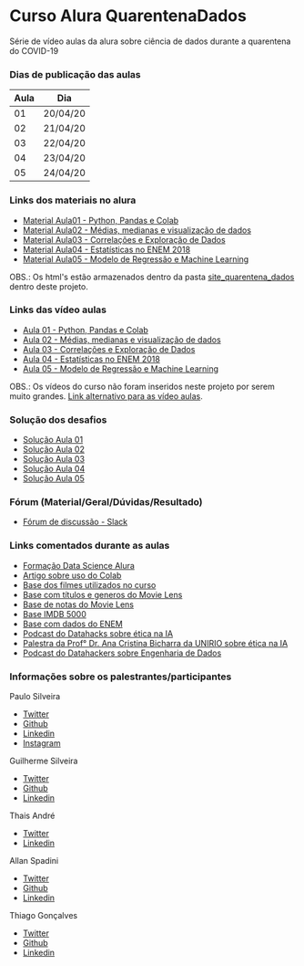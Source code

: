 # Curso Alura QuarentenaDados
Série de vídeo aulas da alura sobre ciência de dados durante a quarentena do COVID-19

### Dias de publicação das aulas
Aula|Dia
----|----
01|20/04/20
02|21/04/20
03|22/04/20
04|23/04/20
05|24/04/20

### Links dos materiais no alura
- [Material Aula01 - Python, Pandas e Colab](https://www.alura.com.br/quarentenadados/aula01-sua-primeira-analise-de-dados?utm_campaign=alura_quarentenadados_-_1_aula&utm_medium=email&utm_source=RD+Station)
- [Material Aula02 - Médias, medianas e visualização de dados](https://www.alura.com.br/quarentenadados/aula02-visualizacao-de-dados?utm_campaign=alura_quarentenadados_-_2_aula&utm_medium=email&utm_source=RD+Station)
- [Material Aula03 - Correlações e Exploração de Dados](https://www.alura.com.br/quarentenadados/aula03-estatistica-na-pratica?utm_campaign=alura_quarentenadados_-_3_aula&utm_medium=email&utm_source=RD+Station)
- [Material Aula04 - Estatísticas no ENEM 2018](https://www.alura.com.br/quarentenadados/aula04-estatisticas-correlacoes-enem?utm_campaign=alura_quarentenadados_-_4_aula&utm_medium=email&utm_source=RD+Station)
- [Material Aula05 - Modelo de Regressão e Machine Learning](https://www.alura.com.br/quarentenadados/aula05-regressao-machine-learning?utm_campaign=alura_quarentenadados_-_5_aula&utm_medium=email&utm_source=RD+Station)

OBS.: Os html's estão armazenados dentro da pasta [site_quarentena_dados](https://github.com/gpd38/cursoAluraQuarentenaDados/tree/master/sites_html) dentro deste projeto.

### Links das vídeo aulas
- [Aula 01 - Python, Pandas e Colab](https://www.youtube.com/watch?v=TlNQWOUf4Fw)
- [Aula 02 - Médias, medianas e visualização de dados](https://www.youtube.com/watch?v=FY8qyZnrEyI)
- [Aula 03 - Correlações e Exploração de Dados](https://www.youtube.com/watch?v=gp63ju6Cl9w)
- [Aula 04 - Estatísticas no ENEM 2018](https://www.youtube.com/watch?v=Nr_-aBFeDRM)
- [Aula 05 - Modelo de Regressão e Machine Learning](https://www.youtube.com/watch?v=_YcxlJ-xm4M)

OBS.: Os vídeos do curso não foram inseridos neste projeto por serem muito grandes. <a href="https://www.youtube.com/playlist?list=PLwU16M9hDJkM0H-8Rr77XuxQ_2hDzlGdE" target="_blank">Link alternativo para as vídeo aulas</a>.

### Solução dos desafios
- [Solução Aula 01](https://colab.research.google.com/drive/1p69W-kfloWqslpLqwmaOV2GTsqaeWyi0)
- [Solução Aula 02](https://colab.research.google.com/drive/1pWce_y_rcVMyyjcqYnOC1Vur4CtuJp97)
- [Solução Aula 03](https://colab.research.google.com/drive/1hcxmOqVxCZi5b8RDqeIFCoQ5OCt9wLXW)
- [Solução Aula 04](https://colab.research.google.com/drive/1wWm4_MxGSUz0_JctGk6Mga64nXPt4mol)
- [Solução Aula 05](https://colab.research.google.com/drive/1TwElIw6D77oQF4IUS9uDGeXr0C0ivtFg)

### Fórum (Material/Geral/Dúvidas/Resultado)
- [Fórum de discussão - Slack](https://datahackersbr.slack.com/)

### Links comentados durante as aulas
- [Formação Data Science Alura](https://www.alura.com.br/formacao-data-science)
- [Artigo sobre uso do Colab](https://www.alura.com.br/artigos/google-colab-o-que-e-e-como-usar)
- [Base dos filmes utilizados no curso](https://grouplens.org/datasets/movielens/)
- [Base com títulos e generos do Movie Lens](https://raw.githubusercontent.com/alura-cursos/introducao-a-data-science/master/aula0/ml-latest-small/movies.csv)
- [Base de notas do Movie Lens](https://github.com/alura-cursos/introducao-a-data-science/blob/master/aula0/ml-latest-small/ratings.csv?raw=true)
- [Base IMDB 5000](https://gist.githubusercontent.com/guilhermesilveira/24e271e68afe8fd257911217b88b2e07/raw/e70287fb1dcaad4215c3f3c9deda644058a616bc/movie_metadata.csv)
- [Base com dados do ENEM](https://github.com/guilhermesilveira/enem-2018/blob/master/MICRODADOS_ENEM_2018_SAMPLE_43278.csv?raw=true)
- [Podcast do Datahacks sobre ética na IA](https://open.spotify.com/episode/2fH4Sy0uBLJ2HGEzN2iLnx?si=dlDfm7K_TkS8roXQVuQmgg)
- [Palestra da Prof° Dr. Ana Cristina Bicharra da UNIRIO sobre ética na IA](https://www.youtube.com/watch?v=PVs9jg1XRU8)
- [Podcast do Datahackers sobre Engenharia de Dados](https://open.spotify.com/episode/7jV5hVnSDQtRGpO3kPdLxV?si=55CjA5eRSlCM9UO7YkCopw)

### Informações sobre os palestrantes/participantes
Paulo Silveira
- [Twitter](https://twitter.com/paulo_caelum)
- [Github](https://github.com/peas)
- [Linkedin](https://www.linkedin.com/in/paulosilveira/)
- [Instagram](https://www.instagram.com/paulo_hipster/)

Guilherme Silveira
- [Twitter](https://twitter.com/guilhermecaelum)
- [Github](https://github.com/guilhermesilveira)
- [Linkedin](https://www.linkedin.com/in/guilhermeazevedosilveira/)

Thais André
- [Twitter](https://twitter.com/thais_tandre)
- [Linkedin](https://www.linkedin.com/in/thais-thomazini-andr%C3%A9-7ba9ab1a5/)

Allan Spadini
- [Twitter](https://twitter.com/allanspadini)
- [Github](https://github.com/allanspadini)
- [Linkedin](https://www.linkedin.com/in/allan-spadini-3561b023/)

Thiago Gonçalves
- [Twitter](https://twitter.com/tgcsantos)
- [Github](https://github.com/tgcsantos)
- [Linkedin](https://www.linkedin.com/in/thiago-gon%C3%A7alves-santos/)
